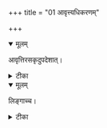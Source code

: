 +++
title = "01 आवृत्त्यधिकरणम्"

+++


<details open><summary>मूलम्</summary>

आवृत्तिरसकृदुपदेशात्।
</details>



<details><summary>टीका</summary>

आवृत्तमसकृच्चैव वेदनं सफलं भवेत् । ध्यानपर्याय शब्देन वेदनस्यापदेशतः ॥ [470]
</details>



<details open><summary>मूलम्</summary>

लिङ्गाच्च।
</details>



<details><summary>टीका</summary>

तद्रूपप्रत्यये चैका सन्ततिश्चान्यनिःस्पृहा । इति स्मृत्यापि चावृत्तं असकृद्वेदनं भवेत् ॥ [471]
</details>

